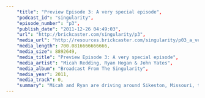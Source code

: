 ```yaml
---
	"title": "Preview Episode 3: A very special episode",
	"podcast_id": "singularity",
	"episode_number": "p3",
	"publish_date": "2011-12-26 04:49:03",
	"url": "http://brickcaster.com/singularity/p3",
	"media_url": "http://resources.brickcaster.com/singularity/p03_a_very_special_episode.mp3",
	"media_length": 700.0816666666666,
	"media_size": 8892649,
	"media_title": "Preview Episode 3: A very special episode",
	"media_artist": "Micah Redding, Ryan Hogan & John Yates",
	"media_album": "Broadcast From The Singularity",
	"media_year": 2011,
	"media_track": 0,
	"summary": "Micah and Ryan are driving around Sikeston, Missouri, the last place the singularity will arrive. It's a very special Christmas episode, with a returning reluctant guest."
---
```

